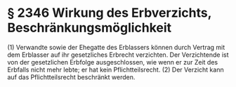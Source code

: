 # § 2346 Wirkung des Erbverzichts, Beschränkungsmöglichkeit
(1) Verwandte sowie der Ehegatte des Erblassers können durch Vertrag mit dem Erblasser auf ihr gesetzliches Erbrecht verzichten. Der Verzichtende ist von der gesetzlichen Erbfolge ausgeschlossen, wie wenn er zur Zeit des Erbfalls nicht mehr lebte; er hat kein Pflichtteilsrecht.
(2) Der Verzicht kann auf das Pflichtteilsrecht beschränkt werden.
